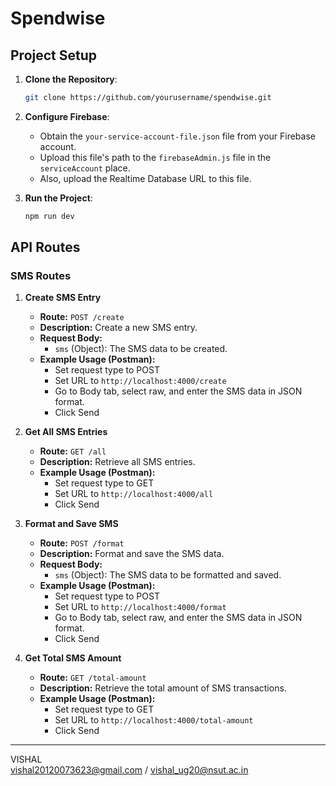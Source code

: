 # Spendwise

## Project Setup

1. **Clone the Repository**:
   ```bash
   git clone https://github.com/yourusername/spendwise.git
   ```

2. **Configure Firebase**:
   - Obtain the `your-service-account-file.json` file from your Firebase account.
   - Upload this file's path to the `firebaseAdmin.js` file in the `serviceAccount` place.
   - Also, upload the Realtime Database URL to this file.

3. **Run the Project**:
   ```bash
   npm run dev
   ```

## API Routes

### SMS Routes

1. **Create SMS Entry**
   - **Route:** `POST /create`
   - **Description:** Create a new SMS entry.
   - **Request Body:**
     - `sms` (Object): The SMS data to be created.
   - **Example Usage (Postman):**
     - Set request type to POST
     - Set URL to `http://localhost:4000/create`
     - Go to Body tab, select raw, and enter the SMS data in JSON format.
     - Click Send

2. **Get All SMS Entries**
   - **Route:** `GET /all`
   - **Description:** Retrieve all SMS entries.
   - **Example Usage (Postman):**
     - Set request type to GET
     - Set URL to `http://localhost:4000/all`
     - Click Send

3. **Format and Save SMS**
   - **Route:** `POST /format`
   - **Description:** Format and save the SMS data.
   - **Request Body:**
     - `sms` (Object): The SMS data to be formatted and saved.
   - **Example Usage (Postman):**
     - Set request type to POST
     - Set URL to `http://localhost:4000/format`
     - Go to Body tab, select raw, and enter the SMS data in JSON format.
     - Click Send

4. **Get Total SMS Amount**
   - **Route:** `GET /total-amount`
   - **Description:** Retrieve the total amount of SMS transactions.
   - **Example Usage (Postman):**
     - Set request type to GET
     - Set URL to `http://localhost:4000/total-amount`
     - Click Send

---

VISHAL  
vishal20120073623@gmail.com / vishal_ug20@nsut.ac.in
